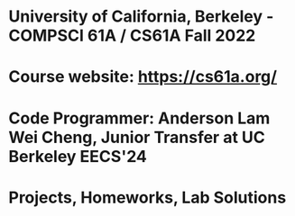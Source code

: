 # University of California, Berkeley - COMPSCI 61A / CS61A Fall 2022
# Course website: https://cs61a.org/
# Code Programmer: Anderson Lam Wei Cheng, Junior Transfer at UC Berkeley EECS'24
# Projects, Homeworks, Lab Solutions

